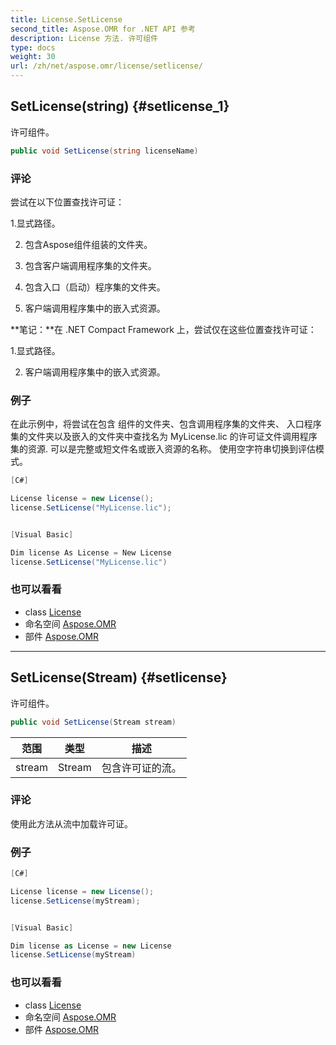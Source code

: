 ```yaml
---
title: License.SetLicense
second_title: Aspose.OMR for .NET API 参考
description: License 方法. 许可组件
type: docs
weight: 30
url: /zh/net/aspose.omr/license/setlicense/
---
```

## SetLicense(string) {#setlicense_1}

许可组件。

```csharp
public void SetLicense(string licenseName)
```

### 评论

尝试在以下位置查找许可证：

1.显式路径。

2. 包含Aspose组件组装的文件夹。

3. 包含客户端调用程序集的文件夹。

4. 包含入口（启动）程序集的文件夹。

5. 客户端调用程序集中的嵌入式资源。

**笔记：**在 .NET Compact Framework 上，尝试仅在这些位置查找许可证：

1.显式路径。

2. 客户端调用程序集中的嵌入式资源。

### 例子

在此示例中，将尝试在包含 组件的文件夹、包含调用程序集的文件夹、 入口程序集的文件夹以及嵌入的文件夹中查找名为 MyLicense.lic 的许可证文件调用程序集的资源. 可以是完整或短文件名或嵌入资源的名称。 使用空字符串切换到评估模式。

```csharp
[C#]

License license = new License();
license.SetLicense("MyLicense.lic");


[Visual Basic]

Dim license As License = New License
license.SetLicense("MyLicense.lic")
```

### 也可以看看

* class [License](../)
* 命名空间 [Aspose.OMR](../../license/)
* 部件 [Aspose.OMR](../../../)

---

## SetLicense(Stream) {#setlicense}

许可组件。

```csharp
public void SetLicense(Stream stream)
```

| 范围 | 类型 | 描述 |
| --- | --- | --- |
| stream | Stream | 包含许可证的流。 |

### 评论

使用此方法从流中加载许可证。

### 例子

```csharp
[C#]

License license = new License();
license.SetLicense(myStream);


[Visual Basic]

Dim license as License = new License
license.SetLicense(myStream)
```

### 也可以看看

* class [License](../)
* 命名空间 [Aspose.OMR](../../license/)
* 部件 [Aspose.OMR](../../../)


